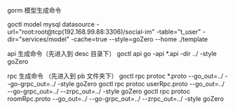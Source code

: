 gorm 模型生成命令

goctl model mysql datasource -url="root:root@tcp(192.168.99.88:3306)/social-im" -table="t_user" -dir="services/model" -cache=true --style=goZero --home ./template


api 生成命令（先进入到 desc 目录下）
goctl api go -api \*.api -dir ../ -style goZero

rpc 生成命令 （先进入到 pb 文件夹下）
goctl rpc protoc \*.proto --go_out=../ --go-grpc_out=../ -style goZero
goctl rpc protoc userRpc.proto --go_out=../ --go-grpc_out=../ --zrpc_out=../ -style goZero
goctl rpc protoc roomRpc.proto --go_out=../ --go-grpc_out=../ --zrpc_out=../ -style goZero  
